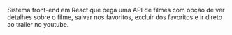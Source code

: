Sistema front-end em React que pega uma API de filmes com opção de ver detalhes sobre o filme, salvar nos favoritos, excluir dos favoritos e ir direto ao trailer no youtube.


